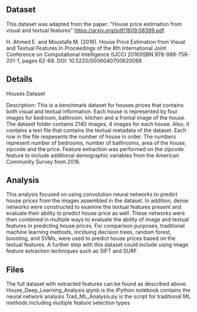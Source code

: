 ## **Dataset**

This dataset was adapted from the paper: "House price estimation from visual and textual features"
https://arxiv.org/pdf/1609.08399.pdf

H. Ahmed E. and Moustafa M. (2016). House Price Estimation from Visual and Textual Features.In Proceedings of the 8th International Joint Conference on Computational Intelligence (IJCCI 2016)ISBN 978-989-758-201-1, pages 62-68. DOI: 10.5220/0006040700620068

## **Details**

Houses Dataset

Description:  This is a benchmark dataset for houses prices that contains both visual and textual information. Each house is represented by four images for bedroom, bathroom, kitchen and a frontal image of the house. The dataset folder contains 2140 images, 4 images for each house. Also, it contains a text file that contains the textual metadata of the dataset. Each row in the file respesents the number of house in order. The numbers represent number of bedrooms, number of bathrooms, area of the house, zipcode and the price. Feature extraction was performed on the zipcode feature to include additional demographic variables from the American Community Survey from 2016.

## **Analysis**

This analysis focused on using convolution neural networks to predict house prices from the images assembled in the dataset. In addition, dense networks were constructed to examine the textual features present and evaluate their ability to predict house price as well. These networks were then combined in multiple ways to evaluate the ability of image and textual features in predicting house prices. For comparison purposes, traditional machine learning methods, inclduing decision trees, random forest, boosting, and SVMs, were used to predict house prices based on the textual features. A further step with this dataset could include using image feature extraction techniques such as SIFT and SURF.

## **Files**

The full dataset with extracted features can be found as described above. 
House_Deep_Learning_Analysis.ipynb is the iPython notebook contains the neural network analysis 
Trad_ML_Analysis.py is the script for traditional ML methods including multiple feature selection types
